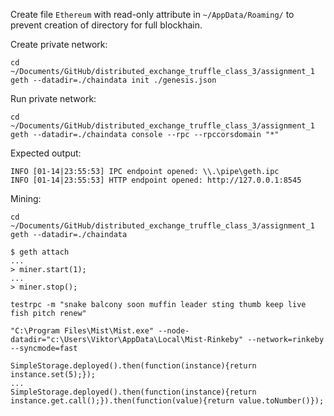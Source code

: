 Create file `Ethereum` with read-only attribute in `~/AppData/Roaming/` to prevent creation of directory for full blockhain.

Create private network:
```
cd ~/Documents/GitHub/distributed_exchange_truffle_class_3/assignment_1
geth --datadir=./chaindata init ./genesis.json
```

Run private network:
```
cd ~/Documents/GitHub/distributed_exchange_truffle_class_3/assignment_1
geth --datadir=./chaindata console --rpc --rpccorsdomain "*"
```

Expected output:
```
INFO [01-14|23:55:53] IPC endpoint opened: \\.\pipe\geth.ipc
INFO [01-14|23:55:53] HTTP endpoint opened: http://127.0.0.1:8545
```

Mining:
```
cd ~/Documents/GitHub/distributed_exchange_truffle_class_3/assignment_1
geth --datadir=./chaindata
```

```
$ geth attach
...
> miner.start(1);
...
> miner.stop();
```

```
testrpc -m "snake balcony soon muffin leader sting thumb keep live fish pitch renew"
```

```
"C:\Program Files\Mist\Mist.exe" --node-datadir="c:\Users\Viktor\AppData\Local\Mist-Rinkeby" --network=rinkeby --syncmode=fast
```

```
SimpleStorage.deployed().then(function(instance){return instance.set(5);});
...
SimpleStorage.deployed().then(function(instance){return instance.get.call();}).then(function(value){return value.toNumber()});
```
